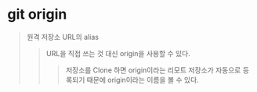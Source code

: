 # git origin

> 원격 저장소 URL의 alias
>
> > URL을 직접 쓰는 것 대신 origin을 사용할 수 있다.
> >
> > > 저장소를 Clone 하면 origin이라는 리모트 저장소가 자동으로 등록되기 때문에 origin이라는 이름을 볼 수 있다.
